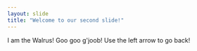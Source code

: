 ```yaml
---
layout: slide
title: "Welcome to our second slide!"
---
```

I am the Walrus! Goo goo g'joob!
Use the left arrow to go back!
